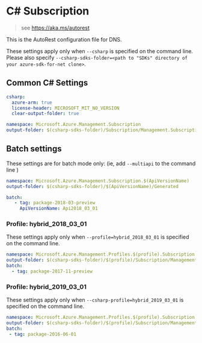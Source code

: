 # C# Subscription

> see https://aka.ms/autorest

This is the AutoRest configuration file for DNS.


These settings apply only when `--csharp` is specified on the command line.
Please also specify `--csharp-sdks-folder=<path to "SDKs" directory of your azure-sdk-for-net clone>`.

## Common C# Settings

``` yaml $(csharp)
csharp:
  azure-arm: true
  license-header: MICROSOFT_MIT_NO_VERSION  
  clear-output-folder: true
```

``` yaml $(csharp) && !$(multiapi) && !$(profile)
namespace: Microsoft.Azure.Management.Subscription
output-folder: $(csharp-sdks-folder)/Subscription/Management.Subscription/Generated
```

## Batch settings
These settings are for batch mode only: (ie, add `--multiapi` to the command line )

``` yaml $(multiapi)
namespace: Microsoft.Azure.Management.Subscription.$(ApiVersionName)
output-folder: $(csharp-sdks-folder)/$(ApiVersionName)/Generated

batch:
   - tag: package-2018-03-preview
     ApiVersionName: Api2018_03_01
```

### Profile: hybrid_2018_03_01

These settings apply only when `--profile=hybrid_2018_03_01` is specified on the command line.

```yaml $(profile)=='hybrid_2018_03_01'
namespace: Microsoft.Azure.Management.Profiles.$(profile).Subscription
output-folder: $(csharp-sdks-folder)/$(profile)/Subscription/Management.Subscription/Generated
batch:
  - tag: package-2017-11-preview
```

### Profile: hybrid_2019_03_01

These settings apply only when `--csharp-profile=hybrid_2019_03_01` is specified on the command line.

``` yaml $(csharp-profile)=='hybrid_2019_03_01'
namespace: Microsoft.Azure.Management.Profiles.$(profile).Subscription
output-folder: $(csharp-sdks-folder)/$(profile)/Subscription/Management.Subscription/Generated
batch:
 - tag: package-2016-06-01
 ```
